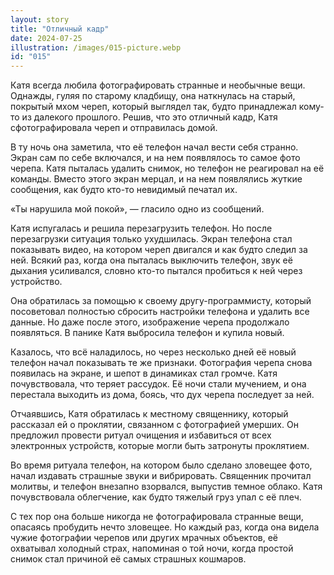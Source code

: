 ```yaml
---
layout: story
title: "Отличный кадр"
date: 2024-07-25
illustration: /images/015-picture.webp
id: "015"
---
```


Катя всегда любила фотографировать странные и необычные вещи. Однажды, гуляя по старому кладбищу, она наткнулась на старый, покрытый мхом череп, который выглядел так, будто принадлежал кому-то из далекого прошлого. Решив, что это отличный кадр, Катя сфотографировала череп и отправилась домой.

В ту ночь она заметила, что её телефон начал вести себя странно. Экран сам по себе включался, и на нем появлялось то самое фото черепа. Катя пыталась удалить снимок, но телефон не реагировал на её команды. Вместо этого экран мерцал, и на нем появлялись жуткие сообщения, как будто кто-то невидимый печатал их.

«Ты нарушила мой покой», — гласило одно из сообщений.

Катя испугалась и решила перезагрузить телефон. Но после перезагрузки ситуация только ухудшилась. Экран телефона стал показывать видео, на котором череп двигался и как будто следил за ней. Всякий раз, когда она пыталась выключить телефон, звук её дыхания усиливался, словно кто-то пытался пробиться к ней через устройство.

Она обратилась за помощью к своему другу-программисту, который посоветовал полностью сбросить настройки телефона и удалить все данные. Но даже после этого, изображение черепа продолжало появляться. В панике Катя выбросила телефон и купила новый.

Казалось, что всё наладилось, но через несколько дней её новый телефон начал показывать те же признаки. Фотография черепа снова появилась на экране, и шепот в динамиках стал громче. Катя почувствовала, что теряет рассудок. Её ночи стали мучением, и она перестала выходить из дома, боясь, что дух черепа последует за ней.

Отчаявшись, Катя обратилась к местному священнику, который рассказал ей о проклятии, связанном с фотографией умерших. Он предложил провести ритуал очищения и избавиться от всех электронных устройств, которые могли быть затронуты проклятием.

Во время ритуала телефон, на котором было сделано зловещее фото, начал издавать страшные звуки и вибрировать. Священник прочитал молитвы, и телефон внезапно взорвался, выпустив темное облако. Катя почувствовала облегчение, как будто тяжелый груз упал с её плеч.

С тех пор она больше никогда не фотографировала странные вещи, опасаясь пробудить нечто зловещее. Но каждый раз, когда она видела чужие фотографии черепов или других мрачных объектов, её охватывал холодный страх, напоминая о той ночи, когда простой снимок стал причиной её самых страшных кошмаров.